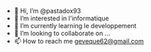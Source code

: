 - 👋 Hi, I’m @pastadox93
- 👀 I’m interested in l'informatique
- 🌱 I’m currently learning le developpement 
- 💞️ I’m looking to collaborate on ...
- 📫 How to reach me geveque62@gmail.com

<!---
pastadox93/pastadox93 is a ✨ special ✨ repository because its `README.md` (this file) appears on your GitHub profile.
You can click the Preview link to take a look at your changes.
--->
